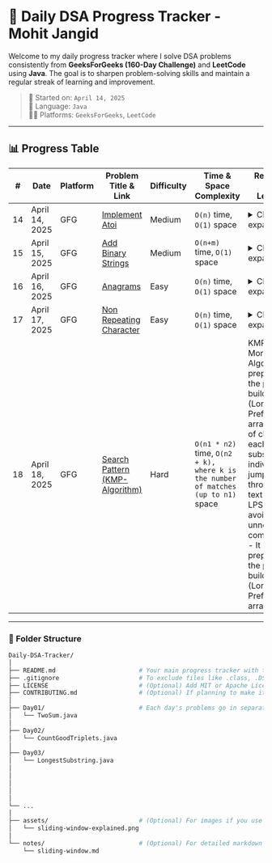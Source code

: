 # 🚀 Daily DSA Progress Tracker - Mohit Jangid

Welcome to my daily progress tracker where I solve DSA problems consistently from **GeeksForGeeks (160-Day Challenge)** and **LeetCode** using **Java**. The goal is to sharpen problem-solving skills and maintain a regular streak of learning and improvement.

> 📅 Started on: `April 14, 2025`  
> 🧠 Language: `Java`  
> 👨‍💻 Platforms: `GeeksForGeeks`, `LeetCode`

---

## 📊 Progress Table

| #   | Date           | Platform | Problem Title & Link                                                                | Difficulty | Time & Space Complexity         | Remarks / New Learning |
| --- | -------------- | -------- | ----------------------------------------------------------------------------------- | ---------- | ------------------------------- | ----------------------- |
| 14  | April 14, 2025 | GFG      | [Implement Atoi](https://www.geeksforgeeks.org/problems/second-largest3735/1)       | Medium     | `O(n)` time, `O(1)` space       | <details><summary>Click to expand</summary>Learned a more reliable technique to prevent integer overflow: always perform the overflow check before multiplying or adding values. In Java, if you multiply first and the result overflows, it wraps around (like a clock after 12 → 1), which can lead to incorrect results.</details> |
| 15  | April 15, 2025 | GFG | [Add Binary Strings](https://www.geeksforgeeks.org/problems/add-binary-strings3805/1) | Medium | `O(n+m)` time, `O(1)` space | <details><summary>Click to expand</summary>Learn a modular approach to work on bit by bit.</details> |
| 16  | April 16, 2025 | GFG | [Anagrams](https://www.geeksforgeeks.org/problems/anagram-1587115620/1) | Easy | `O(n)` time, `O(1)` space | <details><summary>Click to expand</summary>-</details> |
| 17  | April 17, 2025 | GFG | [Non Repeating Character](https://www.geeksforgeeks.org/problems/non-repeating-character-1587115620/1) | Easy | `O(n)` time, `O(1)` space | <details><summary>Click to expand</summary>-</details> |
| 18  | April 18, 2025 | GFG | [Search Pattern (KMP-Algorithm)](https://www.geeksforgeeks.org/problems/search-pattern0205/1) | Hard | `O(n1 * n2)` time, `O(n2 + k), where k is the number of matches (up to n1)` space |  KMP (Knuth-Morris-Pratt) Algorithm - It preprocesses the pattern to build an LPS (Longest Prefix Suffix) array. Instead of checking each substring individually, it jumps through the text using the LPS table to avoid unnecessary comparisons. - It preprocesses the pattern to build an LPS (Longest Prefix Suffix) array. |


--- --------------------------

### 🧠 Folder Structure

```bash
Daily-DSA-Tracker/
│
├── README.md                       # Your main progress tracker with table
├── .gitignore                      # To exclude files like .class, .DS_Store, etc.
├── LICENSE                         # (Optional) Add MIT or Apache License if open-source
├── CONTRIBUTING.md                 # (Optional) If planning to make it collaborative
│
├── Day01/                          # Each day's problems go in separate folders
│   └── TwoSum.java
│
├── Day02/
│   └── CountGoodTriplets.java
│
├── Day03/
│   └── LongestSubstring.java
│
│
│
│
│
└── ...
│
├── assets/                         # (Optional) For images if you use visual notes/diagrams
│   └── sliding-window-explained.png
│
└── notes/                          # (Optional) For detailed markdown notes or approaches
    └── sliding-window.md


```
